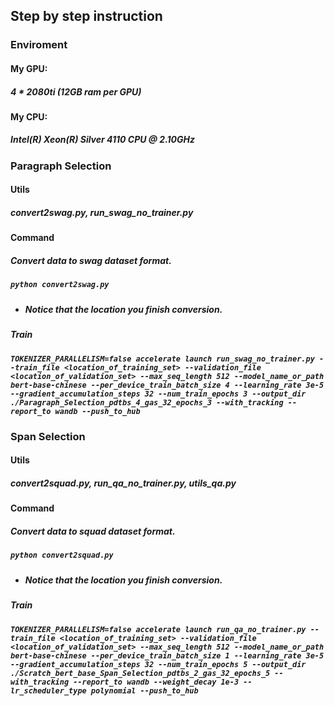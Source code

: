 ## Step by step instruction
### Enviroment
#### My GPU:
##### 4 * 2080ti (12GB ram per GPU)
#### My CPU:
##### Intel(R) Xeon(R) Silver 4110 CPU @ 2.10GHz

### Paragraph Selection
#### Utils
##### convert2swag.py, run_swag_no_trainer.py
#### Command
##### Convert data to swag dataset format.
##### `python convert2swag.py` 
* ##### Notice that the location you finish conversion. 
##### Train
##### `TOKENIZER_PARALLELISM=false accelerate launch run_swag_no_trainer.py --train_file <location_of_training_set> --validation_file <location_of_validation_set> --max_seq_length 512 --model_name_or_path bert-base-chinese --per_device_train_batch_size 4 --learning_rate 3e-5 --gradient_accumulation_steps 32 --num_train_epochs 3 --output_dir ./Paragraph_Selection_pdtbs_4_gas_32_epochs_3 --with_tracking --report_to wandb --push_to_hub` 

### Span Selection
#### Utils
##### convert2squad.py, run_qa_no_trainer.py, utils_qa.py
#### Command
##### Convert data to squad dataset format.
##### `python convert2squad.py` 
* ##### Notice that the location you finish conversion.
##### Train
##### `TOKENIZER_PARALLELISM=false accelerate launch run_qa_no_trainer.py --train_file <location_of_training_set> --validation_file <location_of_validation_set> --max_seq_length 512 --model_name_or_path bert-base-chinese --per_device_train_batch_size 1 --learning_rate 3e-5 --gradient_accumulation_steps 32 --num_train_epochs 5 --output_dir ./Scratch_bert_base_Span_Selection_pdtbs_2_gas_32_epochs_5 --with_tracking --report_to wandb --weight_decay 1e-3 --lr_scheduler_type polynomial --push_to_hub`
